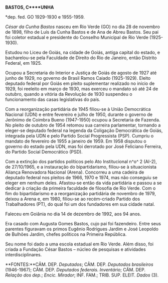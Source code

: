 **BASTOS, C****UNHA**

\*dep. fed. GO 1929-1930 e 1955-1959.

*César da Cunha Bastos* nasceu em Rio Verde (GO) no dia 28 de novembro
de 1898, filho de Luís da Cunha Bastos e de Ana de Abreu Bastos. Seu pai
foi coletor estadual e presidente do Conselho Municipal de Rio Verde
(1925-1930).

Estudou no Liceu de Goiás, na cidade de Goiás, antiga capital do estado,
e bacharelou-se pela Faculdade de Direito do Rio de Janeiro, então
Distrito Federal, em 1925.

Ocupou a Secretaria do Interior e Justiça de Goiás de agosto de 1927 até
junho de 1929, no governo de Brasil Ramos Caiado (1925-1929). Eleito
deputado federal por Goiás em pleito suplementar realizado no início de
1929, foi reeleito em março de 1930, mas exerceu o mandato só até 24 de
outubro, quando a vitória da Revolução de 1930 suspendeu o funcionamento
das casas legislativas do país.

Com a reorganização partidária de 1945 filiou-se à União Democrática
Nacional (UDN) e entre fevereiro e julho de 1950, durante o governo de
Jerônimo de Coimbra Bueno (1947-1950) ocupou a Secretaria de Fazenda. No
pleito de outubro de 1954 retomou sua carreira parlamentar, tornando a
eleger-se deputado federal na legenda da Coligação Democrática de Goiás,
integrada pela UDN e pelo Partido Social Progressista (PSP). Cumpriu o
mandato de fevereiro de 1955 a janeiro de 1959. Em 1958 disputou o
governo do estado pela UDN, mas foi derrotado por José Feliciano
Ferreira, do Partido Social Democrático (PSD).

Com a extinção dos partidos políticos pelo Ato Institucional n^o^ 2
(AI-2), de 27/10/1965, e a instauração do bipartidarismo, filiou-se à
situacionista Aliança Renovadora Nacional (Arena). Concorreu a uma
cadeira de deputado federal nos pleitos de 1966, 1970 e 1974, mas não
conseguiu se eleger em nenhum deles. Afastou-se então da vida partidária
e passou a se dedicar à criação da primeira faculdade de filosofia de
Rio Verde. Com o fim do bipartidarismo e a reorganização partidária de
novembro de 1979, deixou a Arena e, em 1980, filiou-se ao recém-criado
Partido dos Trabalhadores (PT), do qual foi um dos fundadores em sua
cidade natal.

Faleceu em Goiânia no dia 14 de dezembro de 1992, aos 94 anos.

Era casado com Augusta Gomes Bastos, cujo pai foi fazendeiro. Entre seus
parentes figuravam os primos Eugênio Rodrigues Jardim e José Leopoldo de
Bulhões Jardim, chefes políticos na Primeira República.

Seu nome foi dado a uma escola estadual em Rio Verde. Além disso, foi
criada a Fundação César Bastos – núcleo de pesquisas e atividades
interdisciplinares.

**FONTES:**CÂM. DEP. *Deputados*; CÂM. DEP. *Deputados brasileiros*
(1946-1967); CÂM. DEP. *Deputados federais. Inventário*; CÂM. DEP.
*Relação dos dep*.; *Encic.* *Mirador*; INF. FAM.; TRIB. SUP. ELEIT.
*Dados* (3).
